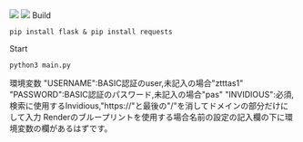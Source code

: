 <img src="https://img.shields.io/badge/-Python-000000.svg?logo=python&style=for-the-badge">
<img src="https://img.shields.io/badge/-flask-000000.svg?logo=flask&style=for-the-badge">
Build

```
pip install flask & pip install requests
```
Start

```
python3 main.py
```
環境変数
"USERNAME":BASIC認証のuser,未記入の場合"ztttas1"
"PASSWORD":BASIC認証のパスワード,未記入の場合"pas"
"INVIDIOUS":必須,検索に使用するInvidious,"https://"と最後の"/"を消してドメインの部分だけにして入力
Renderのブループリントを使用する場合名前の設定の記入欄の下に環境変数の欄があるはずです。
